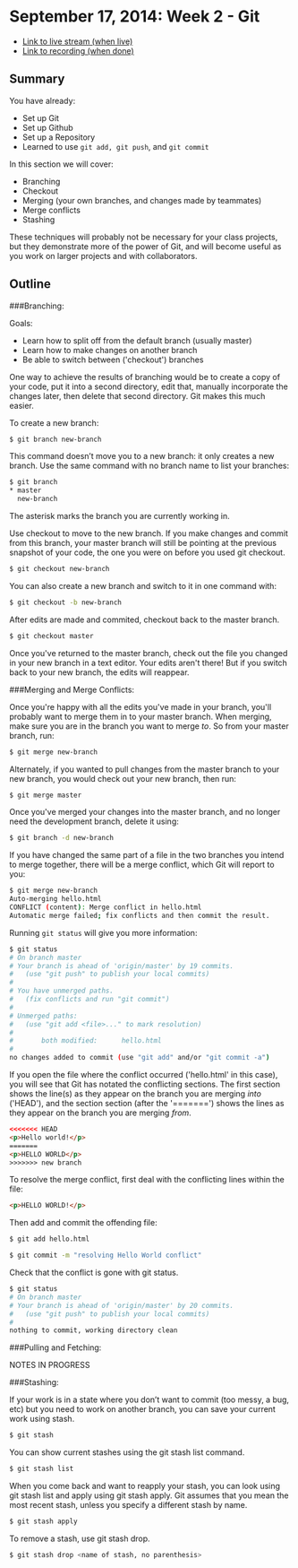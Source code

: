 # September 17, 2014: Week 2 - Git 

* [Link to live stream (when live)]()
* [Link to recording (when done)]()

## Summary
You have already:

- Set up Git
- Set up Github
- Set up a Repository
- Learned to use `git add, git push`, and `git commit`

In this section we will cover:

- Branching
- Checkout
- Merging (your own branches, and changes made by teammates)
- Merge conflicts
- Stashing

These techniques will probably not be necessary for your class projects, but they demonstrate more of the power of Git, and will become useful as you work on larger projects and with collaborators.

## Outline
###Branching:

Goals: 
- Learn how to split off from the default branch (usually master)
- Learn how to make changes on another branch
- Be able to switch between ('checkout') branches 

One way to achieve the results of branching would be to create a copy of your code, put it into a second directory, edit that, manually incorporate the changes later, then delete that second directory. Git makes this much easier.

To create a new branch:

```bash
$ git branch new-branch
```

This command doesn’t move you to a new branch: it only creates a new branch. Use the same command with no branch name to list your branches:

```bash
$ git branch
* master
  new-branch
```

The asterisk marks the branch you are currently working in.

Use checkout to move to the new branch. If you make changes and commit from this branch, your master branch will still be pointing at the previous snapshot of your code, the one you were on before you used git checkout.

```bash
$ git checkout new-branch
```

You can also create a new branch and switch to it in one command with:

```bash
$ git checkout -b new-branch
```

After edits are made and commited, checkout back to the master branch.

```bash
$ git checkout master
```

Once you've returned to the master branch, check out the file you changed in your new branch in a text editor. Your edits aren't there! But if you switch back to your new branch, the edits will reappear. 

###Merging and Merge Conflicts:

Once you're happy with all the edits you've made in your branch, you'll probably want to merge them in to your master branch. When merging, make sure you are in the branch you want to merge *to*. So from your master branch, run:

```bash
$ git merge new-branch
```

Alternately, if you wanted to pull changes from the master branch to your new branch, you would check out your new branch, then run:

```bash
$ git merge master
```

Once you've merged your changes into the master branch, and no longer need the development branch, delete it using:

```bash
$ git branch -d new-branch
```

If you have changed the same part of a file in the two branches you intend to merge together, there will be a merge conflict, which Git will report to you:

```bash
$ git merge new-branch
Auto-merging hello.html
CONFLICT (content): Merge conflict in hello.html
Automatic merge failed; fix conflicts and then commit the result.
```

Running `git status` will give you more information:

```bash
$ git status
# On branch master
# Your branch is ahead of 'origin/master' by 19 commits.
#   (use "git push" to publish your local commits)
#
# You have unmerged paths.
#   (fix conflicts and run "git commit")
#
# Unmerged paths:
#   (use "git add <file>..." to mark resolution)
#
#       both modified:      hello.html
#
no changes added to commit (use "git add" and/or "git commit -a")
```

If you open the file where the conflict occurred ('hello.html' in this case), you will see that Git has notated the conflicting sections. The first section shows the line(s) as they appear on the branch you are merging *into* ('HEAD'), and the section section (after the '=======') shows the lines as they appear on the branch you are merging *from*.

```html
<<<<<<< HEAD
<p>Hello world!</p>
=======
<p>HELLO WORLD</p>
>>>>>>> new branch
```

To resolve the merge conflict, first deal with the conflicting lines within the file:

```html
<p>HELLO WORLD!</p>
```

Then add and commit the offending file:

```bash
$ git add hello.html

$ git commit -m "resolving Hello World conflict"
```

Check that the conflict is gone with git status.
```bash
$ git status
# On branch master
# Your branch is ahead of 'origin/master' by 20 commits.
#   (use "git push" to publish your local commits)
#
nothing to commit, working directory clean
```

###Pulling and Fetching:

NOTES IN PROGRESS

###Stashing:

If your work is in a state where you don’t want to commit (too messy, a bug, etc) but you need to work on another branch, you can save your current work using stash.

```bash
$ git stash
```

You can show current stashes using the git stash list command.

```bash
$ git stash list
```

When you come back and want to reapply your stash, you can look using git stash list and apply using git stash apply. Git assumes that you mean the most recent stash, unless you specify a different stash by name.

```bash
$ git stash apply
```

To remove a stash, use git stash drop.

```bash
$ git stash drop <name of stash, no parenthesis>
```

